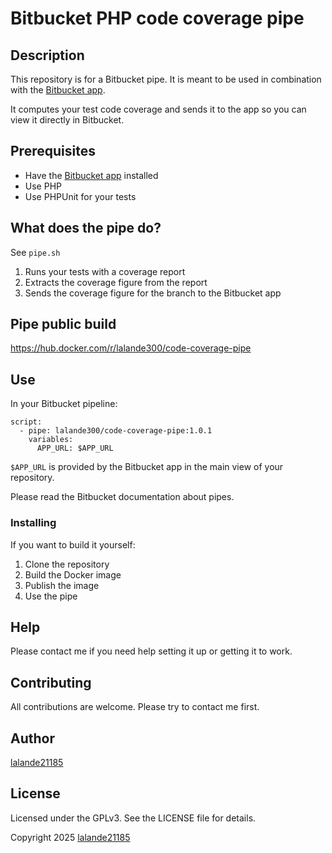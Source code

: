 # Bitbucket PHP code coverage pipe

## Description
This repository is for a Bitbucket pipe. It is meant to be used in combination with 
the [Bitbucket app](https://github.com/lalande21185/code-coverage-app).

It computes your test code coverage and sends it to the app so you can view it directly in Bitbucket.
## Prerequisites

- Have the [Bitbucket app](https://github.com/lalande21185/code-coverage-app) installed
- Use PHP
- Use PHPUnit for your tests

## What does the pipe do?

See `pipe.sh`

1. Runs your tests with a coverage report
2. Extracts the coverage figure from the report
3. Sends the coverage figure for the branch to the Bitbucket app

## Pipe public build

https://hub.docker.com/r/lalande300/code-coverage-pipe

## Use

In your Bitbucket pipeline:

```
script:
  - pipe: lalande300/code-coverage-pipe:1.0.1
    variables:
      APP_URL: $APP_URL
```

`$APP_URL` is provided by the Bitbucket app in the main view of your repository.

Please read the Bitbucket documentation about pipes.

### Installing

If you want to build it yourself:

1. Clone the repository
2. Build the Docker image
3. Publish the image
4. Use the pipe

## Help

Please contact me if you need help setting it up or getting it to work.

## Contributing

All contributions are welcome. Please try to contact me first.

## Author

[lalande21185](https://github.com/lalande21185)

## License

Licensed under the GPLv3. See the LICENSE file for details.

Copyright 2025 [lalande21185](https://github.com/lalande21185)